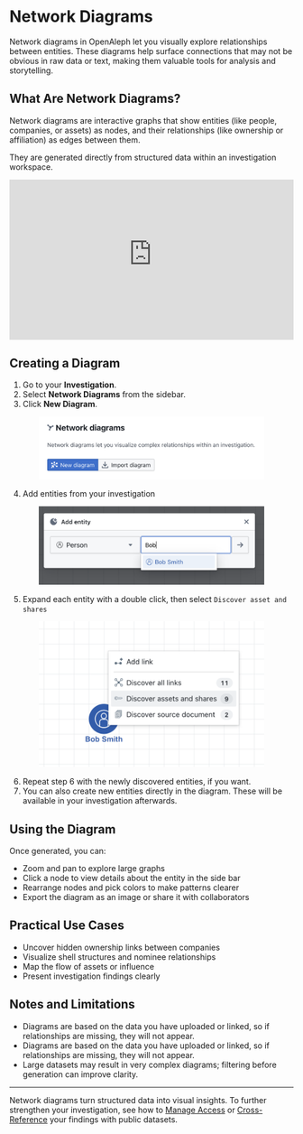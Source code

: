 # Network Diagrams

Network diagrams in OpenAleph let you visually explore relationships between entities. These diagrams help surface connections that may not be obvious in raw data or text, making them valuable tools for analysis and storytelling.

## What Are Network Diagrams?

Network diagrams are interactive graphs that show entities (like people, companies, or assets) as nodes, and their relationships (like ownership or affiliation) as edges between them.

They are generated directly from structured data within an investigation workspace.

<div>
  <div style="position:relative;padding-top:56.25%;">
    <iframe src="https://www.youtube-nocookie.com/embed/95fkoGkTO-E?si=00cPWeAcIBrYogVI" frameborder="0" allowfullscreen
      style="position:absolute;top:0;left:0;width:100%;height:100%;"></iframe>
  </div>
</div>


## Creating a Diagram

1. Go to your **Investigation**.
2. Select **Network Diagrams** from the sidebar.
3. Click **New Diagram**.
<div align="center">
  <img src="../../assets/images/new_dia.png" alt="Screenshot of the new network diagram dialog" width="400"/>
</div>


4. Add entities from your investigation
<div align="center">
  <img src="../../assets/images/add_to_dia.png" alt="Screenshot of the add entity to network diagram dialog" width="400"/>
</div>


5. Expand each entity with a double click, then select `Discover asset and shares`
<div align="center">
  <img src="../../assets/images/expand_dia.png" alt="Screenshot of the expand entity to network diagram dialog" width="400"/>
</div>


6. Repeat step 6 with the newly discovered entities, if you want.
7. You can also create new entities directly in the diagram. These will be available in your investigation afterwards.


## Using the Diagram

Once generated, you can:

- Zoom and pan to explore large graphs
- Click a node to view details about the entity in the side bar
- Rearrange nodes and pick colors to make patterns clearer
- Export the diagram as an image or share it with collaborators

## Practical Use Cases

- Uncover hidden ownership links between companies
- Visualize shell structures and nominee relationships
- Map the flow of assets or influence
- Present investigation findings clearly

## Notes and Limitations

- Diagrams are based on the data you have uploaded or linked, so if relationships are missing, they will not appear.
- Diagrams are based on the data you have uploaded or linked, so if relationships are missing, they will not appear.
- Large datasets may result in very complex diagrams; filtering before generation can improve clarity.

---

Network diagrams turn structured data into visual insights. To further strengthen your investigation, see how to [Manage Access](manage-access.md) or [Cross-Reference](cross-reference.md) your findings with public datasets.
